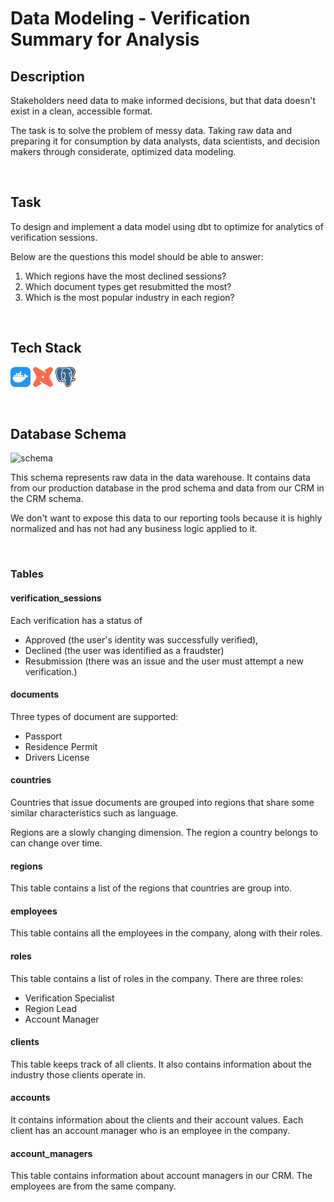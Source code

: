 # Data Modeling - Verification Summary for Analysis

## Description
Stakeholders need data to make informed decisions, but that data doesn't exist in a clean, accessible format. 

The task is to solve the problem of messy data. Taking raw data and preparing it for consumption by data analysts, data scientists, and decision makers through considerate, optimized data modeling.

<br>

## Task
To design and implement a data model using dbt to optimize for analytics of verification sessions.

Below are the questions this model should be able to answer:
1. Which regions have the most declined sessions?
2. Which document types get resubmitted the most?
3. Which is the most popular industry in each region?

<br>

## Tech Stack
![Docker](./media/docker-icon.png)
![dbt](./media/dbt-icon.png)
![PostgresSQl](./media/postgresql-icon.png)

<br>

## Database Schema
![schema](./media/Verification.svg)

This schema represents raw data in the data warehouse. It contains data from our production database in the prod schema and data from our CRM in the CRM schema. 

We don't want to expose this data to our reporting tools because it is highly normalized and has not had any business logic applied to it.

<br>

### Tables
#### verification_sessions
Each verification has a status of 
- Approved (the user's identity was successfully verified), 
- Declined (the user was identified as a fraudster)
- Resubmission (there was an issue and the user must attempt a new verification.)

#### documents
Three types of document are supported: 
- Passport
- Residence Permit
- Drivers License

#### countries
Countries that issue documents are grouped into regions that share some similar characteristics such as language. 

Regions are a slowly changing dimension. The region a country belongs to can change over time. 

#### regions
This table contains a list of the regions that countries are group into. 

#### employees
This table contains all the employees in the company, along with their roles.

#### roles
This table contains a list of roles in the company. There are three roles: 
- Verification Specialist
- Region Lead
- Account Manager

#### clients
This table keeps track of all clients. It also contains information about the industry those clients operate in.

#### accounts
It contains information about the clients and their account values. Each client has an account manager who is an employee in the company.

#### account_managers
This table contains information about account managers in our CRM. The employees are from the same company.
